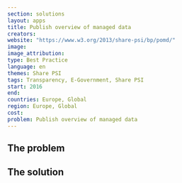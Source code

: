 ```yaml
---
section: solutions
layout: apps
title: Publish overview of managed data
creators: 
website: "https://www.w3.org/2013/share-psi/bp/pomd/"
image: 
image_attribution:
type: Best Practice  
language: en
themes: Share PSI
tags: Transparency, E-Government, Share PSI
start: 2016
end: 
countries: Europe, Global
region: Europe, Global
cost: 
problem: Publish overview of managed data
---
```


## The problem

## The solution
